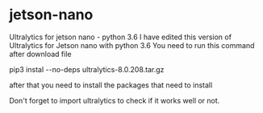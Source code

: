 # jetson-nano
Ultralytics for jetson nano - python 3.6
I have edited this version of Ultralytics for Jetson nano with python 3.6
You need to run this command after download file

pip3 instal --no-deps ultralytics-8.0.208.tar.gz 

after that you need to install the packages that need to install

Don't forget to import ultralytics to check if it works well or not.

